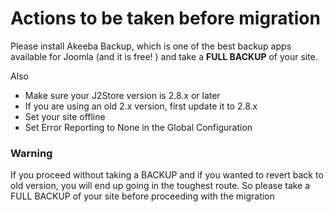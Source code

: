 # Actions to be taken before migration

Please install Akeeba Backup, which is one of the best backup apps available for Joomla (and it is free! ) and take a **FULL BACKUP** of your site.

Also
- Make sure your J2Store version is 2.8.x or later
- If you are using an old 2.x version, first update it to 2.8.x
- Set your site offline
- Set Error Reporting to None in the Global Configuration

### Warning
If you proceed without taking a BACKUP and if you wanted to revert back to old version, you will end up going in the toughest route. So please take a FULL BACKUP of your site before proceeding with the migration


